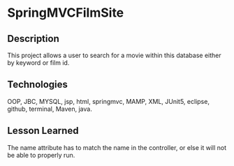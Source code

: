 # SpringMVCFilmSite

## Description
This project allows a user to search for a movie within this database either by keyword or film id.

## Technologies 
OOP, JBC, MYSQL, jsp, html, springmvc, MAMP, XML, JUnit5, eclipse, github, terminal, Maven, java.

## Lesson Learned
The name attribute has to match the name in the controller, or else it will not be able to properly run.



